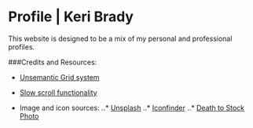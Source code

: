 # Profile | Keri Brady

This website is designed to be a mix of my personal and professional profiles.

###Credits and Resources:
* [Unsemantic Grid system](http://unsemantic.com)
* [Slow scroll functionality](http://wibblystuff.blogspot.nl/2014/04/in-page-smooth-scroll-using-css3.html)

* Image and icon sources:
..* [Unsplash](https://unsplash.com/)
..* [Iconfinder](https://www.iconfinder.com/)
..* [Death to Stock Photo](http://deathtothestockphoto.com/)